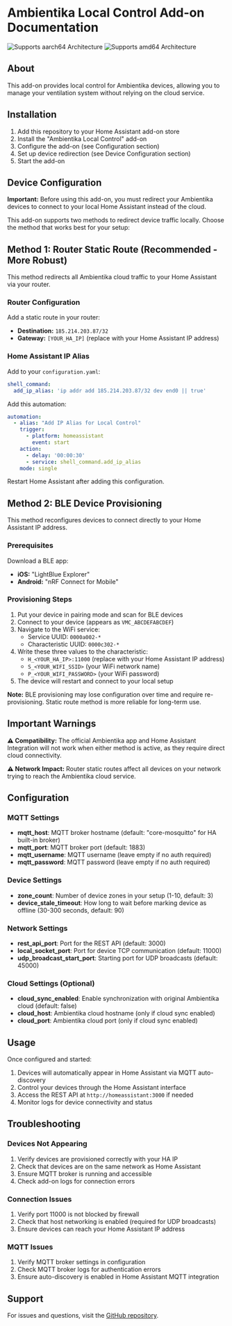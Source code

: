 # Ambientika Local Control Add-on Documentation

![Supports aarch64 Architecture][aarch64-shield]
![Supports amd64 Architecture][amd64-shield]

## About

This add-on provides local control for Ambientika devices, allowing you to manage your ventilation system without relying on the cloud service.

## Installation

1. Add this repository to your Home Assistant add-on store
2. Install the "Ambientika Local Control" add-on
3. Configure the add-on (see Configuration section)
4. Set up device redirection (see Device Configuration section)
5. Start the add-on

## Device Configuration

**Important:** Before using this add-on, you must redirect your Ambientika devices to connect to your local Home Assistant instead of the cloud.

This add-on supports two methods to redirect device traffic locally. Choose the method that works best for your setup:

## Method 1: Router Static Route (Recommended - More Robust)

This method redirects all Ambientika cloud traffic to your Home Assistant via your router.

### Router Configuration
Add a static route in your router:
- **Destination:** `185.214.203.87/32`
- **Gateway:** `[YOUR_HA_IP]` (replace with your Home Assistant IP address)

### Home Assistant IP Alias
Add to your `configuration.yaml`:
```yaml
shell_command:
  add_ip_alias: 'ip addr add 185.214.203.87/32 dev end0 || true'
```

Add this automation:
```yaml
automation:
  - alias: "Add IP Alias for Local Control"
    trigger:
      - platform: homeassistant
        event: start
    action:
      - delay: '00:00:30'
      - service: shell_command.add_ip_alias
    mode: single
```

Restart Home Assistant after adding this configuration.

## Method 2: BLE Device Provisioning

This method reconfigures devices to connect directly to your Home Assistant IP address.

### Prerequisites
Download a BLE app:
- **iOS:** "LightBlue Explorer" 
- **Android:** "nRF Connect for Mobile"

### Provisioning Steps
1. Put your device in pairing mode and scan for BLE devices
2. Connect to your device (appears as `VMC_ABCDEFABCDEF`)
3. Navigate to the WiFi service:
   - Service UUID: `0000a002-*`
   - Characteristic UUID: `0000c302-*`
4. Write these three values to the characteristic:
   - `H_<YOUR_HA_IP>:11000` (replace with your Home Assistant IP address)
   - `S_<YOUR_WIFI_SSID>` (your WiFi network name)
   - `P_<YOUR_WIFI_PASSWORD>` (your WiFi password)
5. The device will restart and connect to your local setup

**Note:** BLE provisioning may lose configuration over time and require re-provisioning. Static route method is more reliable for long-term use.

## Important Warnings

**⚠️ Compatibility:** The official Ambientika app and Home Assistant Integration will not work when either method is active, as they require direct cloud connectivity.

**⚠️ Network Impact:** Router static routes affect all devices on your network trying to reach the Ambientika cloud service.

## Configuration

### MQTT Settings

- **mqtt_host**: MQTT broker hostname (default: "core-mosquitto" for HA built-in broker)
- **mqtt_port**: MQTT broker port (default: 1883)
- **mqtt_username**: MQTT username (leave empty if no auth required)
- **mqtt_password**: MQTT password (leave empty if no auth required)

### Device Settings

- **zone_count**: Number of device zones in your setup (1-10, default: 3)
- **device_stale_timeout**: How long to wait before marking device as offline (30-300 seconds, default: 90)

### Network Settings

- **rest_api_port**: Port for the REST API (default: 3000)
- **local_socket_port**: Port for device TCP communication (default: 11000)
- **udp_broadcast_start_port**: Starting port for UDP broadcasts (default: 45000)

### Cloud Settings (Optional)

- **cloud_sync_enabled**: Enable synchronization with original Ambientika cloud (default: false)
- **cloud_host**: Ambientika cloud hostname (only if cloud sync enabled)
- **cloud_port**: Ambientika cloud port (only if cloud sync enabled)

## Usage

Once configured and started:

1. Devices will automatically appear in Home Assistant via MQTT auto-discovery
2. Control your devices through the Home Assistant interface
3. Access the REST API at `http://homeassistant:3000` if needed
4. Monitor logs for device connectivity and status

## Troubleshooting

### Devices Not Appearing

1. Verify devices are provisioned correctly with your HA IP
2. Check that devices are on the same network as Home Assistant
3. Ensure MQTT broker is running and accessible
4. Check add-on logs for connection errors

### Connection Issues

1. Verify port 11000 is not blocked by firewall
2. Check that host networking is enabled (required for UDP broadcasts)
3. Ensure devices can reach your Home Assistant IP address

### MQTT Issues

1. Verify MQTT broker settings in configuration
2. Check MQTT broker logs for authentication errors
3. Ensure auto-discovery is enabled in Home Assistant MQTT integration

## Support

For issues and questions, visit the [GitHub repository](https://github.com/sragas/ambientika-local-control).

[aarch64-shield]: https://img.shields.io/badge/aarch64-yes-green.svg
[amd64-shield]: https://img.shields.io/badge/amd64-yes-green.svg